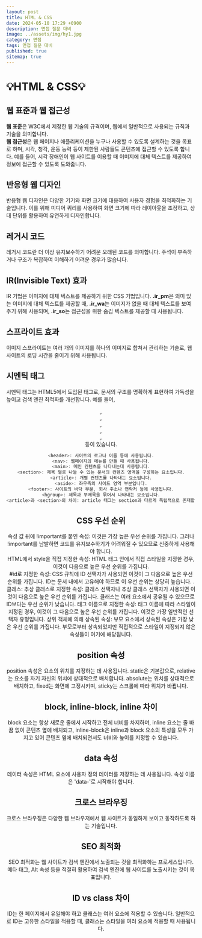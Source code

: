 ```yaml
---
layout: post
title: HTML & CSS
date: 2024-05-10 17:29 +0900
description: 면접 질문 대비 
image: ../assets/img/hy1.jpg
category: 면접
tags: 면접 질문 대비 
published: true
sitemap: true
---
```


# 💡HTML & CSS💡

## 웹 표준과 웹 접근성
<strong>웹 표준</strong>은 W3C에서 제정한 웹 기술의 규격이며, 웹에서 일반적으로 사용되는 규칙과 기술을 의미합니다.<br>
<strong>웹 접근성</strong>은 웹 페이지나 애플리케이션을 누구나 사용할 수 있도록 설계하는 것을 목표로 하며, 시각, 청각, 운동 능력 등이 제한된 사람들도 콘텐츠에 접근할 수 있도록 합니다. 예를 들어, 시각 장애인이 웹 사이트를 이용할 때 이미지에 대체 텍스트를 제공하여 정보에 접근할 수 있도록 도와줍니다.

## 반응형 웹 디자인
반응형 웹 디자인은 다양한 기기와 화면 크기에 대응하여 사용자 경험을 최적화하는 기술입니다. 이를 위해 미디어 쿼리를 사용하여 화면 크기에 따라 레이아웃을 조정하고, 상대 단위를 활용하여 유연하게 디자인합니다.

## 레거시 코드
레거시 코드란 더 이상 유지보수하기 어려운 오래된 코드를 의미합니다. 주석이 부족하거나 구조가 복잡하여 이해하기 어려운 경우가 많습니다.

## IR(Invisible Text) 효과
IR 기법은 이미지에 대체 텍스트를 제공하기 위한 CSS 기법입니다. <strong>.ir_pm</strong>은 의미 있는 이미지에 대체 텍스트를 제공할 때, <strong>.ir_wa</strong>는 이미지가 없을 때 대체 텍스트를 보여주기 위해 사용되며, <strong>.ir_so</strong>는 접근성을 위한 숨김 텍스트를 제공할 때 사용됩니다.

## 스프라이트 효과
이미지 스프라이트는 여러 개의 이미지를 하나의 이미지로 합쳐서 관리하는 기술로, 웹 사이트의 로딩 시간을 줄이기 위해 사용됩니다.

## 시멘틱 태그
시멘틱 태그는 HTML5에서 도입된 태그로, 문서의 구조를 명확하게 표현하여 가독성을 높이고 검색 엔진 최적화를 개선합니다. 예를 들어, <header>, <nav>, <section>, <article>, <aside>, <footer> 등이 있습니다.
```javascript
<header>: 사이트의 로고나 이름 등에 사용됩니다.
<nav>: 웹페이지의 메뉴를 만들 때 사용됩니다.
<main>: 메인 컨텐츠를 나타내는데 사용됩니다.
<section>: 제목 별로 나눌 수 있는 문서의 컨텐츠 영역을 구성하는 요소입니다.
<article>: 개별 컨텐츠를 나타내는 요소입니다.
<aside>: 좌우측의 사이드 영역 부분입니다.
<footer>: 사이트의 바닥 부분, 회사 주소나 연락처 등에 사용됩니다.
<hgroup>: 제목과 부제목을 묶어서 나타내는 요소입니다.
<article>과 <section>의 차이: article 태그는 section과 다르게 독립적으로 존재할 수 있고 재 사용 할 수 있습니다. 즉 article이 좀 더 구체적입니다.
```
## CSS 우선 순위
속성 값 뒤에 !important를 붙인 속성: 이것은 가장 높은 우선 순위를 가집니다. 그러나 !important를 남발하면 코드를 유지보수하기가 어려워질 수 있으므로 신중하게 사용해야 합니다.<br>
HTML에서 style을 직접 지정한 속성: HTML 태그 안에서 직접 스타일을 지정한 경우, 이것이 다음으로 높은 우선 순위를 가집니다.<br>
#id로 지정한 속성: CSS 규칙에 ID 선택자가 사용되면 이것이 그 다음으로 높은 우선 순위를 가집니다. ID는 문서 내에서 고유해야 하므로 이 우선 순위는 상당히 높습니다.
.클래스: 추상 클래스로 지정한 속성: 클래스 선택자나 추상 클래스 선택자가 사용되면 이것이 다음으로 높은 우선 순위를 가집니다. 클래스는 여러 요소에서 공유될 수 있으므로 ID보다는 우선 순위가 낮습니다.
태그 이름으로 지정한 속성: 태그 이름에 따라 스타일이 지정된 경우, 이것이 그 다음으로 높은 우선 순위를 가집니다. 이것은 가장 일반적인 선택자 유형입니다.
상위 객체에 의해 상속된 속성: 부모 요소에서 상속된 속성은 가장 낮은 우선 순위를 가집니다. 부모로부터 상속되었지만 직접적으로 스타일이 지정되지 않은 속성들이 여기에 해당됩니다.

## position 속성
position 속성은 요소의 위치를 지정하는 데 사용됩니다. static은 기본값으로, relative는 요소를 자기 자신의 위치에 상대적으로 배치합니다. absolute는 위치를 상대적으로 배치하고, fixed는 화면에 고정시키며, sticky는 스크롤에 따라 위치가 바뀝니다.

## block, inline-block, inline 차이
block 요소는 항상 새로운 줄에서 시작하고 전체 너비를 차지하며, inline 요소는 줄 바꿈 없이 콘텐츠 옆에 배치되고, inline-block은 inline과 block 요소의 특성을 모두 가지고 있어 콘텐츠 옆에 배치되면서도 너비와 높이를 지정할 수 있습니다.

## data 속성
데이터 속성은 HTML 요소에 사용자 정의 데이터를 저장하는 데 사용됩니다. 속성 이름은 'data-'로 시작해야 합니다.

## 크로스 브라우징
크로스 브라우징은 다양한 웹 브라우저에서 웹 사이트가 동일하게 보이고 동작하도록 하는 기술입니다.

## SEO 최적화
SEO 최적화는 웹 사이트가 검색 엔진에서 노출되는 것을 최적화하는 프로세스입니다. 메타 태그, Alt 속성 등을 적절히 활용하여 검색 엔진에 웹 사이트를 노출시키는 것이 목표입니다.

## ID vs class 차이
ID는 한 페이지에서 유일해야 하고 클래스는 여러 요소에 적용할 수 있습니다. 일반적으로 ID는 고유한 스타일을 적용할 때, 클래스는 스타일을 여러 요소에 적용할 때 사용됩니다.